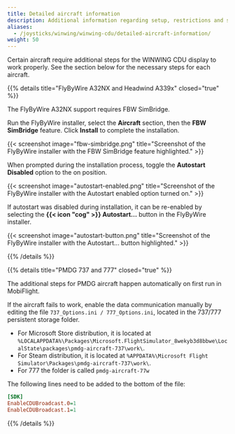```yaml
---
title: Detailed aircraft information
description: Additional information regarding setup, restrictions and specialties of certain aircraft.
aliases:
  - /joysticks/winwing/winwing-cdu/detailed-aircraft-information/
weight: 50
---
```


Certain aircraft require additional steps for the WINWING CDU display to work properly. See the section below for the necessary steps for each aircraft.

{{% details title="FlyByWire A32NX and Headwind A339x" closed="true" %}}

The FlyByWire A32NX support requires FBW SimBridge.

Run the FlyByWire installer, select the **Aircraft** section, then the **FBW SimBridge** feature. Click **Install** to complete the installation.

{{< screenshot image="fbw-simbridge.png" title="Screenshot of the FlyByWire installer with the FBW SimBridge feature highlighted." >}}

When prompted during the installation process, toggle the **Autostart Disabled** option to the on position.

{{< screenshot image="autostart-enabled.png" title="Screenshot of the FlyByWire installer with the Autostart enabled option turned on." >}}

If autostart was disabled during installation, it can be re-enabled by selecting the **{{< icon "cog" >}} Autostart...** button in the FlyByWire installer.

{{< screenshot image="autostart-button.png" title="Screenshot of the FlyByWire installer with the Autostart... button highlighted." >}}

{{% /details %}}

{{% details title="PMDG 737 and 777" closed="true" %}}

The additional steps for PMDG aircraft happen automatically on first run in MobiFlight.

If the aircraft fails to work, enable the data communication manually by editing the file `737_Options.ini / 777_Options.ini`, located in the 737/777 persistent storage folder.

- For Microsoft Store distribution, it is located at `%LOCALAPPDATA%\Packages\Microsoft.FlightSimulator_8wekyb3d8bbwe\LocalState\packages\pmdg-aircraft-737\work\`.
- For Steam distribution, it is located at `%APPDATA%\Microsoft Flight Simulator\Packages\pmdg-aircraft-737\work\`.
- For 777 the folder is called `pmdg-aircraft-77w`

The following lines need to be added to the bottom of the file:

```ini
[SDK]
EnableCDUBroadcast.0=1
EnableCDUBroadcast.1=1
```

{{% /details %}}
